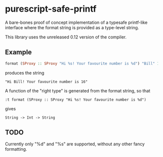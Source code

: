 # purescript-safe-printf

A bare-bones proof of concept implementation of a typesafe printf-like interface
where the format string is provided as a type-level string.

This library uses the unreleased 0.12 version of the compiler.

## Example

```purescript
format (SProxy :: SProxy "Hi %s! Your favourite number is %d") "Bill" 16
```

produces the string

```
"Hi Bill! Your favourite number is 16"
```

A function of the "right type" is generated from the format string, so that

```
:t format (SProxy :: SProxy "Hi %s! Your favourite number is %d")
```

gives
```
String -> Int -> String
```

## TODO
Currently only "%d" and "%s" are supported, without any other fancy formatting.
